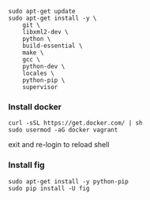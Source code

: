 
```
sudo apt-get update
sudo apt-get install -y \
    git \
    libxml2-dev \
    python \
    build-essential \
    make \
    gcc \
    python-dev \
    locales \
    python-pip \
    supervisor
```


### Install docker

```
curl -sSL https://get.docker.com/ | sh
sudo usermod -aG docker vagrant
```

exit and re-login to reload shell


### Install fig

```
sudo apt-get install -y python-pip
sudo pip install -U fig
```